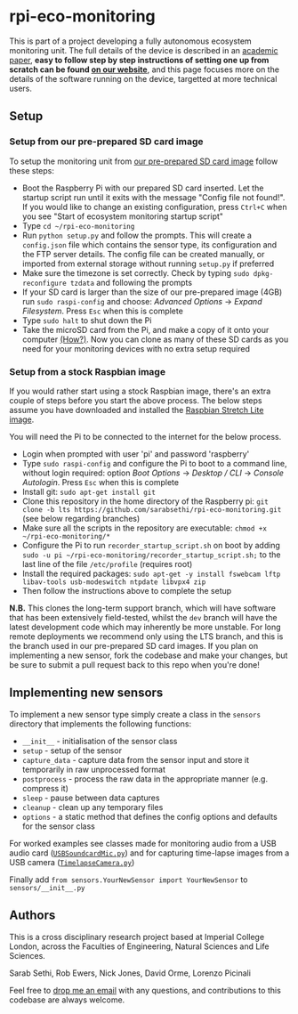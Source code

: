 # rpi-eco-monitoring

This is part of a project developing a fully autonomous ecosystem monitoring unit. The full details of the device is described in an [academic paper](http://www.bbc.com), **easy to follow step by step instructions of setting one up from scratch can be found [on our website](https://sarabsethi.github.io/autonomous_ecosystem_monitoring/)**, and this page focuses more on the details of the software running on the device, targetted at more technical users.

## Setup

### Setup from our pre-prepared SD card image
To setup the monitoring unit from [our pre-prepared SD card image](https://www.dropbox.com/s/q9zynny0aajrcue/SD_card_rpi-eco-monitoring_lts.img?dl=0) follow these steps:
* Boot the Raspberry Pi with our prepared SD card inserted. Let the startup script run until it exits with the message "Config file not found!". If you would like to change an existing configuration, press ``Ctrl+C`` when you see "Start of ecosystem monitoring startup script"
* Type ``cd ~/rpi-eco-monitoring``
* Run ``python setup.py`` and follow the prompts. This will create a ``config.json`` file which contains the sensor type, its configuration and the FTP server details. The config file can be created manually, or imported from external storage without running ``setup.py`` if preferred 
* Make sure the timezone is set correctly. Check by typing ``sudo dpkg-reconfigure tzdata`` and following the prompts 
* If your SD card is larger than the size of our pre-prepared image (4GB) run ``sudo raspi-config`` and choose: _Advanced Options_ -> _Expand Filesystem_. Press ``Esc`` when this is complete
* Type ``sudo halt`` to shut down the Pi
* Take the microSD card from the Pi, and make a copy of it onto your computer [(How?)](https://www.raspberrypi.org/documentation/installation/installing-images/). Now you can clone as many of these SD cards as you need for your monitoring devices with no extra setup required 

### Setup from a stock Raspbian image
If you would rather start using a stock Raspbian image, there's an extra couple of steps before you start the above process. The below steps assume you have downloaded and installed the [Raspbian Stretch Lite image](https://www.raspberrypi.org/downloads/raspbian/).

You will need the Pi to be connected to the internet for the below process.

* Login when prompted with user 'pi' and password 'raspberry'
* Type ``sudo raspi-config`` and configure the Pi to boot to a command line, without login required: option _Boot Options_ -> _Desktop / CLI_ -> _Console Autologin_. Press ``Esc`` when this is complete
* Install git: ``sudo apt-get install git``
* Clone this repository in the home directory of the Raspberry pi: ``git clone -b lts https://github.com/sarabsethi/rpi-eco-monitoring.git`` (see below regarding branches)
* Make sure all the scripts in the repository are executable: ``chmod +x ~/rpi-eco-monitoring/*``
* Configure the Pi to run ``recorder_startup_script.sh`` on boot by adding ``sudo -u pi ~/rpi-eco-monitoring/recorder_startup_script.sh;`` to the last line of the file ``/etc/profile`` (requires root)
* Install the required packages: ``sudo apt-get -y install fswebcam lftp libav-tools usb-modeswitch ntpdate libvpx4 zip``
* Then follow the instructions above to complete the setup

**N.B.** This clones the long-term support branch, which will have software that has been extensively field-tested, whilst the ``dev`` branch will have the latest development code which may inherently be more unstable. For long remote deployments we recommend only using the LTS branch, and this is the branch used in our pre-prepared SD card images. If you plan on implementing a new sensor, fork the codebase and make your changes, but be sure to submit a pull request back to this repo when you're done!

## Implementing new sensors

To implement a new sensor type simply create a class in the ``sensors`` directory that implements the following functions:
* ``__init__`` - initialisation of the sensor class
* ``setup`` - setup of the sensor
* ``capture_data`` - capture data from the sensor input and store it temporarily in raw unprocessed format
* ``postprocess`` - process the raw data in the appropriate manner (e.g. compress it)
* ``sleep`` - pause between data captures
* ``cleanup`` - clean up any temporary files
* ``options`` - a static method that defines the config options and defaults for the sensor class

For worked examples see classes made for monitoring audio from a USB audio card ([``USBSoundcardMic.py``](https://github.com/sarabsethi/rpi-eco-monitoring/blob/master/sensors/USBSoundcardMic.py)) and for capturing time-lapse images from a USB camera ([``TimelapseCamera.py``](https://github.com/sarabsethi/rpi-eco-monitoring/blob/master/sensors/TimelapseCamera.py))

Finally add ``from sensors.YourNewSensor import YourNewSensor`` to ``sensors/__init__.py``

## Authors
This is a cross disciplinary research project based at Imperial College London, across the Faculties of Engineering, Natural Sciences and Life Sciences. 

Sarab Sethi, Rob Ewers, Nick Jones, David Orme, Lorenzo Picinali

Feel free to [drop me an email](mailto:s.sethi16@imperial.ac.uk) with any questions, and contributions to this codebase are always welcome.
